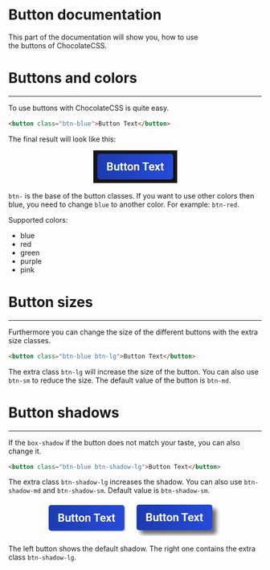 # Button documentation

This part of the documentation will show you, how to use<br>
the buttons of ChocolateCSS.

# Buttons and colors

---

To use buttons with ChocolateCSS is quite easy.

```html
<button class="btn-blue">Button Text</button>
```

The final result will look like this:
<div align="center"><img src="../.media/btn-blue.PNG"></div>

`btn-` is the base of the button classes. If you want to use other colors then blue, you need to change `blue` to another
color. For example: `btn-red`.

Supported colors:
- blue
- red
- green
- purple
- pink

# Button sizes

---

Furthermore you can change the size of the different buttons with the extra size classes.
```html
<button class="btn-blue btn-lg">Button Text</button>
```

The extra class `btn-lg` will increase the size of the button.
You can also use `btn-sm` to reduce the size.
The default value of the button is `btn-md`.


# Button shadows

---

If the `box-shadow` if the button does not match your taste,
you can also change it.

```html
<button class="btn-blue btn-shadow-lg">Button Text</button>
```

The extra class `btn-shadow-lg` increases the shadow.
You can also use `btn-shadow-md` and `btn-shadow-sm`.
Default value is `btn-shadow-sm`.

<div align="center">
    <img src="../.media/btn-default-shadow.PNG">
    <img src="../.media/btn-shadow-lg.PNG">
</div>

The left button shows the default shadow. The right one contains the extra class `btn-shadow-lg`.

